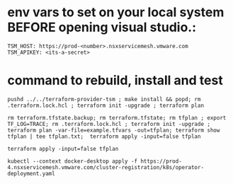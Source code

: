 # env vars to set on your local system BEFORE opening visual studio.:
```
TSM_HOST: https://prod-<number>.nsxservicemesh.vmware.com
TSM_APIKEY: <its-a-secret>
```

# command to rebuild, install and test
```
pushd ../../terraform-provider-tsm ; make install && popd; rm .terraform.lock.hcl ; terraform init -upgrade ; terraform plan
```


```
rm terraform.tfstate.backup; rm terraform.tfstate; rm tfplan ; export TF_LOG=TRACE; rm .terraform.lock.hcl ; terraform init -upgrade ; terraform plan -var-file=example.tfvars -out=tfplan; terraform show tfplan | tee tfplan.txt;  terraform apply -input=false tfplan
```

```
terraform apply -input=false tfplan
```


```
kubectl --context docker-desktop apply -f https://prod-4.nsxservicemesh.vmware.com/cluster-registration/k8s/operator-deployment.yaml
```

